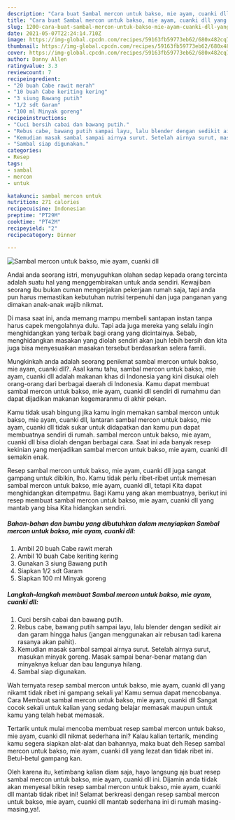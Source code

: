 ```yaml
---
description: "Cara buat Sambal mercon untuk bakso, mie ayam, cuanki dll yang lezat Untuk Jualan"
title: "Cara buat Sambal mercon untuk bakso, mie ayam, cuanki dll yang lezat Untuk Jualan"
slug: 1200-cara-buat-sambal-mercon-untuk-bakso-mie-ayam-cuanki-dll-yang-lezat-untuk-jualan
date: 2021-05-07T22:24:14.710Z
image: https://img-global.cpcdn.com/recipes/59163fb59773eb62/680x482cq70/sambal-mercon-untuk-bakso-mie-ayam-cuanki-dll-foto-resep-utama.jpg
thumbnail: https://img-global.cpcdn.com/recipes/59163fb59773eb62/680x482cq70/sambal-mercon-untuk-bakso-mie-ayam-cuanki-dll-foto-resep-utama.jpg
cover: https://img-global.cpcdn.com/recipes/59163fb59773eb62/680x482cq70/sambal-mercon-untuk-bakso-mie-ayam-cuanki-dll-foto-resep-utama.jpg
author: Danny Allen
ratingvalue: 3.3
reviewcount: 7
recipeingredient:
- "20 buah Cabe rawit merah"
- "10 buah Cabe keriting kering"
- "3 siung Bawang putih"
- "1/2 sdt Garam"
- "100 ml Minyak goreng"
recipeinstructions:
- "Cuci bersih cabai dan bawang putih."
- "Rebus cabe, bawang putih sampai layu, lalu blender dengan sedikit air dan garam hingga halus (jangan menggunakan air rebusan tadi karena rasanya akan pahit)."
- "Kemudian masak sambal sampai airnya surut. Setelah airnya surut, masukan minyak goreng. Masak sampai benar-benar matang dan minyaknya keluar dan bau langunya hilang."
- "Sambal siap digunakan."
categories:
- Resep
tags:
- sambal
- mercon
- untuk

katakunci: sambal mercon untuk 
nutrition: 271 calories
recipecuisine: Indonesian
preptime: "PT29M"
cooktime: "PT42M"
recipeyield: "2"
recipecategory: Dinner

---
```



![Sambal mercon untuk bakso, mie ayam, cuanki dll](https://img-global.cpcdn.com/recipes/59163fb59773eb62/680x482cq70/sambal-mercon-untuk-bakso-mie-ayam-cuanki-dll-foto-resep-utama.jpg)

Andai anda seorang istri, menyuguhkan olahan sedap kepada orang tercinta adalah suatu hal yang menggembirakan untuk anda sendiri. Kewajiban seorang ibu bukan cuman mengerjakan pekerjaan rumah saja, tapi anda pun harus memastikan kebutuhan nutrisi terpenuhi dan juga panganan yang dimakan anak-anak wajib nikmat.

Di masa  saat ini, anda memang mampu membeli santapan instan tanpa harus capek mengolahnya dulu. Tapi ada juga mereka yang selalu ingin menghidangkan yang terbaik bagi orang yang dicintainya. Sebab, menghidangkan masakan yang diolah sendiri akan jauh lebih bersih dan kita juga bisa menyesuaikan masakan tersebut berdasarkan selera famili. 



Mungkinkah anda adalah seorang penikmat sambal mercon untuk bakso, mie ayam, cuanki dll?. Asal kamu tahu, sambal mercon untuk bakso, mie ayam, cuanki dll adalah makanan khas di Indonesia yang kini disukai oleh orang-orang dari berbagai daerah di Indonesia. Kamu dapat membuat sambal mercon untuk bakso, mie ayam, cuanki dll sendiri di rumahmu dan dapat dijadikan makanan kegemaranmu di akhir pekan.

Kamu tidak usah bingung jika kamu ingin memakan sambal mercon untuk bakso, mie ayam, cuanki dll, lantaran sambal mercon untuk bakso, mie ayam, cuanki dll tidak sukar untuk didapatkan dan kamu pun dapat membuatnya sendiri di rumah. sambal mercon untuk bakso, mie ayam, cuanki dll bisa diolah dengan berbagai cara. Saat ini ada banyak resep kekinian yang menjadikan sambal mercon untuk bakso, mie ayam, cuanki dll semakin enak.

Resep sambal mercon untuk bakso, mie ayam, cuanki dll juga sangat gampang untuk dibikin, lho. Kamu tidak perlu ribet-ribet untuk memesan sambal mercon untuk bakso, mie ayam, cuanki dll, tetapi Kita dapat menghidangkan ditempatmu. Bagi Kamu yang akan membuatnya, berikut ini resep membuat sambal mercon untuk bakso, mie ayam, cuanki dll yang mantab yang bisa Kita hidangkan sendiri.

<!--inarticleads1-->

##### Bahan-bahan dan bumbu yang dibutuhkan dalam menyiapkan Sambal mercon untuk bakso, mie ayam, cuanki dll:

1. Ambil 20 buah Cabe rawit merah
1. Ambil 10 buah Cabe keriting kering
1. Gunakan 3 siung Bawang putih
1. Siapkan 1/2 sdt Garam
1. Siapkan 100 ml Minyak goreng




<!--inarticleads2-->

##### Langkah-langkah membuat Sambal mercon untuk bakso, mie ayam, cuanki dll:

1. Cuci bersih cabai dan bawang putih.
1. Rebus cabe, bawang putih sampai layu, lalu blender dengan sedikit air dan garam hingga halus (jangan menggunakan air rebusan tadi karena rasanya akan pahit).
1. Kemudian masak sambal sampai airnya surut. Setelah airnya surut, masukan minyak goreng. Masak sampai benar-benar matang dan minyaknya keluar dan bau langunya hilang.
1. Sambal siap digunakan.




Wah ternyata resep sambal mercon untuk bakso, mie ayam, cuanki dll yang nikamt tidak ribet ini gampang sekali ya! Kamu semua dapat mencobanya. Cara Membuat sambal mercon untuk bakso, mie ayam, cuanki dll Sangat cocok sekali untuk kalian yang sedang belajar memasak maupun untuk kamu yang telah hebat memasak.

Tertarik untuk mulai mencoba membuat resep sambal mercon untuk bakso, mie ayam, cuanki dll nikmat sederhana ini? Kalau kalian tertarik, mending kamu segera siapkan alat-alat dan bahannya, maka buat deh Resep sambal mercon untuk bakso, mie ayam, cuanki dll yang lezat dan tidak ribet ini. Betul-betul gampang kan. 

Oleh karena itu, ketimbang kalian diam saja, hayo langsung aja buat resep sambal mercon untuk bakso, mie ayam, cuanki dll ini. Dijamin anda tiidak akan menyesal bikin resep sambal mercon untuk bakso, mie ayam, cuanki dll mantab tidak ribet ini! Selamat berkreasi dengan resep sambal mercon untuk bakso, mie ayam, cuanki dll mantab sederhana ini di rumah masing-masing,ya!.

